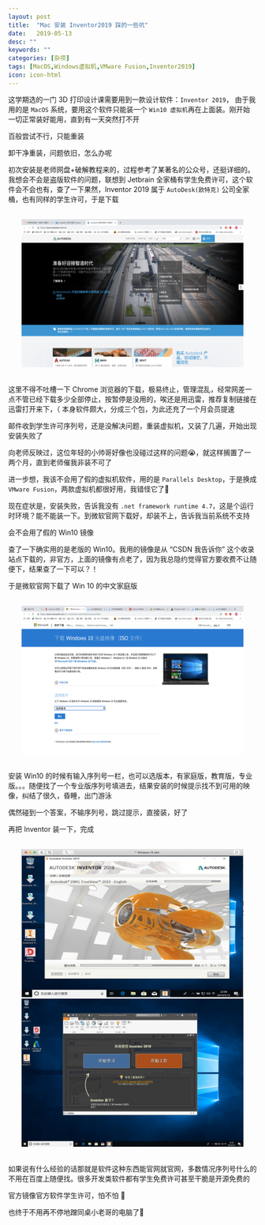 ```yaml
---
layout: post
title:  "Mac 安装 Inventor2019 踩的一些坑"
date:   2019-05-13
desc: ""
keywords: ""
categories: [杂项]
tags: [MacOS,Windows虚拟机,VMware Fusion,Inventor2019]
icon: icon-html
---
```


这学期选的一门 3D 打印设计课需要用到一款设计软件：`Inventor 2019`， 由于我用的是 `MacOS` 系统，要用这个软件只能装一个 `Win10 虚拟机`再在上面装。刚开始一切正常装好能用，直到有一天突然打不开

百般尝试不行，只能重装

卸干净重装，问题依旧，怎么办呢

初次安装是老师网盘+破解教程来的，过程参考了某著名的公众号，还挺详细的。我想会不会是盗版软件的问题，联想到 Jetbrain 全家桶有学生免费许可，这个软件会不会也有，查了一下果然，Inventor 2019 属于 `AutoDesk(欧特克)` 公司全家桶，也有同样的学生许可，于是下载

<br />
<div align="center"><img src="https://raw.githubusercontent.com/Tianye-Zheng/Tianye-Zheng.github.io/master/PostPictures/2019-05/3.png" width = "450" height =
"300" /></div>
<br />

这里不得不吐槽一下 Chrome 浏览器的下载，极易终止，管理混乱，经常网差一点不管已经下载多少全部停止，按暂停是没用的，唉还是用迅雷，推荐复制链接在迅雷打开来下，（ 本身软件颇大，分成三个包，为此还充了一个月会员提速

邮件收到学生许可序列号，还是没解决问题，重装虚拟机，又装了几遍，开始出现安装失败了

向老师反映过，这位年轻的小帅哥好像也没碰过这样的问题😭，就这样搁置了一两个月，直到老师催我非装不可了

进一步想，我该不会用了假的虚拟机软件，用的是 `Parallels Desktop`，于是换成 `VMware Fusion`，两款虚拟机都很好用，我错怪它了👀

现在症状是，安装失败，告诉我没有 `.net framework runtime 4.7`，这是个运行时环境？能不能装一下。到微软官网下载好，却装不上，告诉我当前系统不支持

会不会用了假的 Win10 镜像

查了一下确实用的是老版的 Win10。我用的镜像是从 “CSDN 我告诉你” 这个收录站点下载的，非官方，上面的镜像有点老了，因为我总隐约觉得官方要收费不让随便下，结果查了一下可以？！

于是微软官网下载了 Win 10 的中文家庭版

<br />
<div align="center"><img src="https://raw.githubusercontent.com/Tianye-Zheng/Tianye-Zheng.github.io/master/PostPictures/2019-05/4.png" width = "450" height =
"300" /></div>
<br />

安装 Win10 的时候有输入序列号一栏，也可以选版本，有家庭版，教育版，专业版。。。随便找了一个专业版序列号填进去，结果安装的时候提示找不到可用的映像，纠结了很久，昏睡，出门游泳

偶然碰到一个答案，不输序列号，跳过提示，直接装，好了

再把 Inventor 装一下，完成

<br />
<div align="center"><img src="https://raw.githubusercontent.com/Tianye-Zheng/Tianye-Zheng.github.io/master/PostPictures/2019-05/1.png" width = "450" height =
"300" /></div>

<div align="center"><img src="https://raw.githubusercontent.com/Tianye-Zheng/Tianye-Zheng.github.io/master/PostPictures/2019-05/2.png" width = "450" height =
"300" /></div>
<br />

如果说有什么经验的话那就是软件这种东西能官网就官网，多数情况序列号什么的不用在百度上随便找。很多开发类软件都有学生免费许可甚至干脆是开源免费的

官方镜像官方软件学生许可，怕不怕 🥺

也终于不用再不停地蹭同桌小老哥的电脑了🤣